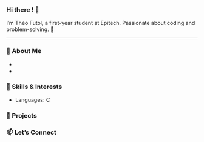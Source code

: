 ### Hi there ! 👋

I’m Théo Futol, a first-year student at Epitech. Passionate about coding and problem-solving. 🚀

---

### 🌟 About Me

-
-

### 🔧 Skills & Interests

- Languages: C

### 💼 Projects

### 📫 Let’s Connect

